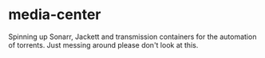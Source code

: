 # media-center
Spinning up Sonarr, Jackett and transmission containers for the automation of torrents. Just messing around please don't look at this.
